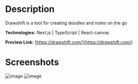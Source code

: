 # Description

Drawshift is a tool for creating doodles and notes on the go

**Technologies:** Next.js | TypeScript | React-canvas

**Preview Link:** [https://drawshift.com/](https://drawshift.com/)

# Screenshots

![image](https://user-images.githubusercontent.com/17028936/206145977-f319504e-3210-45d0-a5bb-ab3c1c5ca825.png)
![image](https://user-images.githubusercontent.com/17028936/206146054-dd7719a6-b4a4-4c30-b40d-c0257652a212.png)
